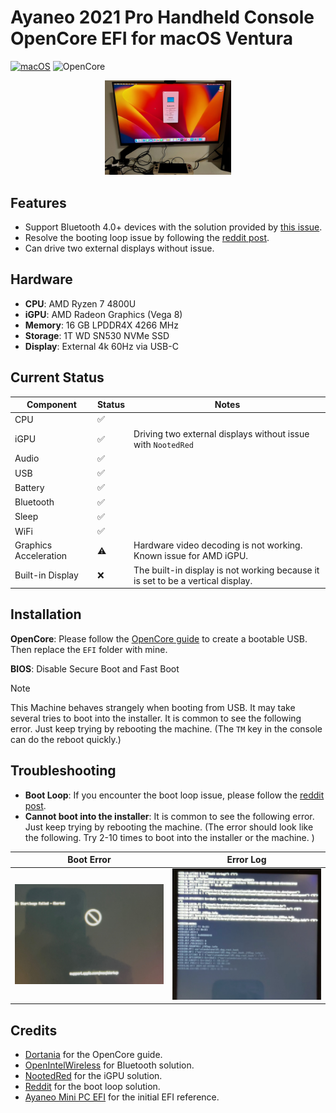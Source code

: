 # Ayaneo 2021 Pro Handheld Console OpenCore EFI for macOS Ventura

<!-- add github tags here -->
[![macOS](https://img.shields.io/badge/macOS-13.6.4-blue)](https://www.apple.com/macos/big-sur-preview/)
![OpenCore](https://img.shields.io/badge/OpenCore-0.9.1-9cf)

<!-- insert picture at the center with 50% scale -->
<p align="center">
  <img src="figs/hardware.jpeg" width="40%">
</p>

## Features

* Support Bluetooth 4.0+ devices with the solution provided by [this issue](https://github.com/OpenIntelWireless/IntelBluetoothFirmware/issues/51). 
* Resolve the booting loop issue by following the [reddit post](https://www.reddit.com/r/hackintosh/comments/p5hezn/big_sur_115_stuck_at_eblogresetrecovery_use/).
* Can drive two external displays without issue. 

## Hardware

* **CPU**: AMD Ryzen 7 4800U
* **iGPU**: AMD Radeon Graphics (Vega 8)
* **Memory**: 16 GB LPDDR4X 4266 MHz
* **Storage**: 1T WD SN530 NVMe SSD
* **Display**: External 4k 60Hz via USB-C

## Current Status

| Component | Status | Notes |
| --------- | ------ | ----- |
| CPU | ✅ | |
| iGPU | ✅ | Driving two external displays without issue with `NootedRed` |
| Audio | ✅ | |
| USB | ✅ | |
| Battery | ✅ | |
| Bluetooth | ✅ | |
| Sleep | ✅ | |
| WiFi | ✅ | |
| Graphics Acceleration | ⚠️ | Hardware video decoding is not working. Known issue for AMD iGPU. |
| Built-in Display | ❌ | The built-in display is not working because it is set to be a vertical display. |


## Installation

**OpenCore**: Please follow the [OpenCore guide](https://dortania.github.io/OpenCore-Install-Guide/installer-guide/) to create a bootable USB. Then replace the `EFI` folder with mine.

**BIOS**: Disable Secure Boot and Fast Boot


> [!NOTE] 
> This Machine behaves strangely when booting from USB. It may take several tries to boot into the installer. It is common to see the following error. Just keep trying by rebooting the machine. (The `TM` key in the console can do the reboot quickly.)

## Troubleshooting

* **Boot Loop**: If you encounter the boot loop issue, please follow the [reddit post](https://www.reddit.com/r/hackintosh/comments/p5hezn/big_sur_115_stuck_at_eblogresetrecovery_use/).
* **Cannot boot into the installer**: It is common to see the following error. Just keep trying by rebooting the machine. (The error should look like the following. Try 2-10 times to boot into the installer or the machine. )

| **Boot Error** | **Error Log** |
| ------------- | ------------- |
| ![](figs/boot_error.jpeg) | ![](figs/boot_error2.jpeg) |

## Credits

* [Dortania](https://dortania.github.io/OpenCore-Install-Guide/) for the OpenCore guide.
* [OpenIntelWireless](https://openintelwireless.github.io) for Bluetooth solution.
* [NootedRed](https://github.com/ChefKissInc/NootedRed) for the iGPU solution.
* [Reddit](https://www.reddit.com/r/hackintosh/) for the boot loop solution.
* [Ayaneo Mini PC EFI](https://github.com/Xmingbai/AYANEO-AM01-Hackintosh) for the initial EFI reference.
